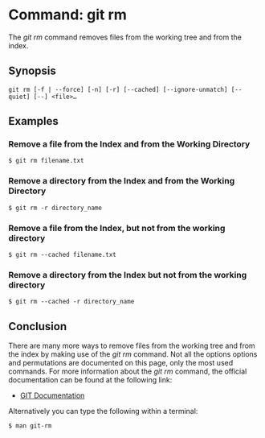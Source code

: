 # Command: git rm
The *git rm* command removes files from the working tree and from the index.

## Synopsis
```
git rm [-f | --force] [-n] [-r] [--cached] [--ignore-unmatch] [--quiet] [--] <file>…​
```

## Examples
### Remove a file from the Index and from the Working Directory
```
$ git rm filename.txt
```

### Remove a directory from the Index and from the Working Directory
```
$ git rm -r directory_name
```

### Remove a file from the Index, but not from the working directory
```
$ git rm --cached filename.txt
```

### Remove a directory from the Index but not from the working directory
```
$ git rm --cached -r directory_name
```

## Conclusion
There are many more ways to remove files from the working tree and from the index by making use
of the *git rm* command. Not all the options options and permutations are documented
on this page, only the most used commands. For more information about the *git rm*
command, the official documentation can be found at the following link:

* [GIT Documentation](https://git-scm.com/docs/git-rm)

Alternatively you can type the following within a terminal:
```bash
$ man git-rm
```
